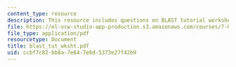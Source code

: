 ```yaml
---
content_type: resource
description: This resource includes questions on BLAST tutorial worksheet.
file: https://ol-ocw-studio-app-production.s3.amazonaws.com/courses/7-02-experimental-biology-communication-spring-2005/ccbf7c82bb8a7e647e6d5373e27f42b9_blast_tut_wksht.pdf
file_type: application/pdf
resourcetype: Document
title: blast_tut_wksht.pdf
uid: ccbf7c82-bb8a-7e64-7e6d-5373e27f42b9
---
```

